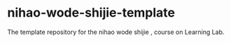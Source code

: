 # nihao-wode-shijie-template
The template repository for the nihao wode shijie ,  course on Learning Lab.
